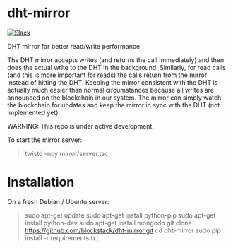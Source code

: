 # dht-mirror

[![Slack](http://slack.blockstack.org/badge.svg)](http://slack.blockstack.org/)

DHT mirror for better read/write performance

The DHT mirror accepts writes (and returns the call immediately) and then does the actual write to the DHT in the background. Similarly, for read calls (and this is more important for reads) the calls return from the mirror instead of hitting the DHT. Keeping the mirror consistent with the DHT is actually much easier than normal circumstances because all writes are announced on the blockchain in our system. The mirror can simply watch the blockchain for updates and keep the mirror in sync with the DHT (not implemented yet).

WARNING: This repo is under active development.

To start the mirror server:

> twistd -noy mirror/server.tac

# Installation

On a fresh Debian / Ubuntu server:

> sudo apt-get update
> sudo apt-get install python-pip
> sudo apt-get install python-dev
> sudo apt-get install mongodb
> git clone https://github.com/blockstack/dht-mirror.git
> cd dht-mirror
> sudo pip install -r requirements.txt